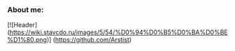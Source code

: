 ### About me:
[![Header] (https://wiki.stavcdo.ru/images/5/54/%D0%94%D0%B5%D0%BA%D0%BE%D1%80.png)] (https://github.com/Arstist)



<!--
**Arstist/Arstist** is a ✨ _special_ ✨ repository because its `README.md` (this file) appears on your GitHub profile.

Here are some ideas to get you started:

- 🔭 I’m currently working on ...
- 🌱 I’m currently learning ...
- 👯 I’m looking to collaborate on ...
- 🤔 I’m looking for help with ...
- 💬 Ask me about ...
- 📫 How to reach me: ...
- 😄 Pronouns: ...
- ⚡ Fun fact: ...
-->
